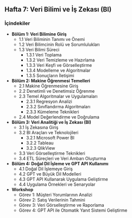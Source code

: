
## Hafta 7: Veri Bilimi ve İş Zekası (BI)
### **İçindekiler**

- **Bölüm 1: Veri Bilimine Giriş**
    - 1.1 Veri Biliminin Tanımı ve Önemi
    - 1.2 Veri Bilimcinin Rolü ve Sorumlulukları
    - 1.3 Veri Bilimi Süreci
        - 1.3.1 Veri Toplama
        - 1.3.2 Veri Temizleme ve Hazırlama
        - 1.3.3 Veri Keşfi ve Görselleştirme
        - 1.3.4 Modelleme ve Algoritmalar
        - 1.3.5 Sonuçların İletişimi
- **Bölüm 2: Makine Öğrenmesi Temelleri**
    - 2.1 Makine Öğrenmesine Giriş
    - 2.2 Denetimli ve Denetimsiz Öğrenme
    - 2.3 Temel Algoritmalar ve Uygulamaları
        - 2.3.1 Regresyon Analizi
        - 2.3.2 Sınıflandırma Algoritmaları
        - 2.3.3 Kümeleme Teknikleri
    - 2.4 Model Değerlendirme ve Doğrulama
- **Bölüm 3: Veri Analitiği ve İş Zekası (BI)**
    - 3.1 İş Zekasına Giriş
    - 3.2 BI Araçları ve Teknolojileri
        - 3.2.1 Microsoft Power BI
        - 3.2.2 Tableau
        - 3.2.3 QlikView
    - 3.3 Veri Görselleştirme Teknikleri
    - 3.4 ETL Süreçleri ve Veri Ambarı Oluşturma
- **Bölüm 4: Doğal Dil İşleme ve GPT API Kullanımı**
    - 4.1 Doğal Dil İşlemeye Giriş
    - 4.2 GPT ve Büyük Dil Modelleri
    - 4.3 GPT API Kullanarak Uygulama Geliştirme
    - 4.4 Uygulama Örnekleri ve Senaryolar
- **Workshop**
    - Görev 1: Müşteri Yorumlarının Analizi
    - Görev 2: Satış Verilerinin Tahmini
    - Görev 3: Veri Görselleştirme ve Raporlama
    - Görev 4: GPT API ile Otomatik Yanıt Sistemi Geliştirme